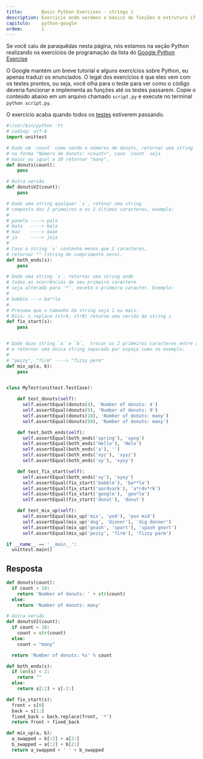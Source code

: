 ```yaml
---
title:       Basic Python Exercises - strings 1
description: Exercício onde veremos o básico de funções e estrutura if
capitulo:    python-google
ordem:       1
---
```


<p>
    Se você caiu de paraquêdas nesta página, nós estamos na seção Python realizando os exercícios de programação da
    lista do <a href="https://developers.google.com/edu/python/exercises/basic">Google Python Exercise</a>
</p>
<p>
    O Google mantém um breve tutorial e alguns exercícios sobre Python, eu apenas traduzi os enunciados. O legal dos
    exercícios é que eles vem com os testes prontos, ou seja, você olha para o teste para ver como o código deveria
    funcionar e implementa as funções até os testes passarem. Copie o conteúdo abaixo em um arquivo chamado <code>script.py</code>
    e execute no terminal <code>python script.py</code>.
</p>
<p>
    O exercício acaba quando todos os
    <a href="/python/tdd-primeiros-passos-com-testes-unitarios/">testes</a>
    estiverem passando.
</p>


```python
#!/usr/bin/python -tt
# coding: utf-8
import unittest

# Dado um `count` como sendo o números de donuts, retornar uma string
# na forma "Número de donuts: <count>", caso `count` seja
# maior ou igual a 10 retornar "many".
def donuts(count):
    pass

# Outra versão
def donutsV2(count):
    pass

# Dado uma string qualquer `s`, retonar uma string
# composta dos 2 primeiros e os 2 últimos caracteres, exemplo:
#
# panela ----> pala
# bala   ----> bala
# mao    ----> maao
# ja     ----> jaja
#
# Caso a string `s` contenha menos que 2 caracteres,
# retornar "" (string de cumprimento zero).
def both_ends(s):
    pass

# Dado uma string `s`, retornar uma string onde
# todas as ocorrências de seu primeiro caractere
# seja alterado para '*', exceto o primeiro caracter. Exemplo:
#
# babble ---> ba**le
#
# Presuma que o tamanho da string seja 1 ou mais.
# Dica: s.replace (strA, strB) retorna uma versão da string s
def fix_start(s):
    pass


# Dado duas string `a` e `b`,  trocar os 2 primeiros caracteres entre as variáveis
# e retornar uma única string separada por espaço como no exemplo:
#
# "pezzy", "firm" ----> "fizzy perm"
def mix_up(a, b):
    pass


class MyTest(unittest.TestCase):

    def test_donuts(self):
      self.assertEqual(donuts(4), 'Number of donuts: 4')
      self.assertEqual(donuts(9), 'Number of donuts: 9')
      self.assertEqual(donuts(10), 'Number of donuts: many')
      self.assertEqual(donuts(99), 'Number of donuts: many')

    def test_both_ends(self):
      self.assertEqual(both_ends('spring'), 'spng')
      self.assertEqual(both_ends('Hello'), 'Helo')
      self.assertEqual(both_ends('a'), '')
      self.assertEqual(both_ends('xyz'), 'xyyz')
      self.assertEqual(both_ends('xy'), 'xyxy')

    def test_fix_start(self):
      self.assertEqual(both_ends('xy'), 'xyxy')
      self.assertEqual(fix_start('babble'), 'ba**le')
      self.assertEqual(fix_start('aardvark'), 'a*rdv*rk')
      self.assertEqual(fix_start('google'), 'goo*le')
      self.assertEqual(fix_start('donut'), 'donut')

    def test_mix_up(self):
      self.assertEqual(mix_up('mix', 'pod'), 'pox mid')
      self.assertEqual(mix_up('dog', 'dinner'), 'dig donner')
      self.assertEqual(mix_up('gnash', 'sport'), 'spash gnort')
      self.assertEqual(mix_up('pezzy', 'firm'), 'fizzy perm')

if __name__ == '__main__':
  unittest.main()
```


Resposta
---

```python
def donuts(count):
  if count < 10:
    return 'Number of donuts: ' + str(count)
  else:
    return 'Number of donuts: many'

# Outra versão
def donutsV2(count):
  if count < 10:
    count = str(count)
  else:
    count = "many"

  return 'Number of donuts: %s' % count

def both_ends(s):
  if len(s) < 2:
    return ""
  else:
    return s[:2] + s[-2:]

def fix_start(s):
  front = s[0]
  back = s[1:]
  fixed_back = back.replace(front, '*')
  return front + fixed_back

def mix_up(a, b):
  a_swapped = b[:2] + a[2:]
  b_swapped = a[:2] + b[2:]
  return a_swapped + ' ' + b_swapped
```